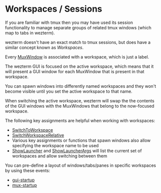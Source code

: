 # Workspaces / Sessions

If you are familiar with tmux then you may have used its session functionality
to manage separate groups of related tmux windows (which map to tabs in wezterm).

wezterm doesn't have an exact match to tmux sessions, but does have a similar
concept known as *Workspaces*.

Every [MuxWindow](../config/lua/mux-window/index.md) is associated with a
workspace, which is just a label.

The wezterm GUI is focused on the active workspace, which means that it will
present a GUI window for each MuxWindow that is present in that workspace.

You can spawn windows into differently named workspaces and they won't become
visible until you set the active workspace to that name.

When switching the active workspace, wezterm will swap the the contents of the
GUI windows with the MuxWindows that belong to the now-focused workspace.

The following key assignments are helpful when working with workspaces:

* [SwitchToWorkspace](../config/lua/keyassignment/SwitchToWorkspace.md)
* [SwitchWorkspaceRelative](../config/lua/keyassignment/SwitchWorkspaceRelative.md)
* Various key assignments or functions that spawn windows also allow specifying
  the workspace name to be used
* [ShowLauncher](../config/lua/keyassignment/ShowLauncher.md) and
  [ShowLauncherArgs](../config/lua/keyassignment/ShowLauncherArgs.md) will list
  the current set of workspaces and allow switching between them

You can pre-define a layout of windows/tabs/panes in specific workspaces by
using these events:

* [gui-startup](../config/lua/gui-events/gui-startup.md)
* [mux-startup](../config/lua/mux-events/mux-startup.md)

